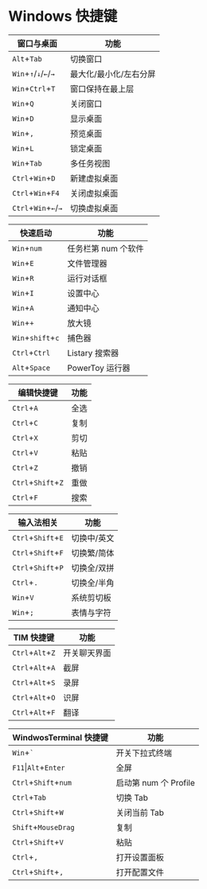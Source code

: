 # Windows 快捷键

| 窗口与桌面            | 功能                   |
| --------------------- | ---------------------- |
| `Alt`+`Tab`           | 切换窗口               |
| `Win`+`↑`/`↓`/`←`/`→` | 最大化/最小化/左右分屏 |
| `Win`+`Ctrl`+`T`      | 窗口保持在最上层       |
| `Win`+`Q`             | 关闭窗口               |
| `Win`+`D`             | 显示桌面               |
| `Win`+`,`             | 预览桌面               |
| `Win`+`L`             | 锁定桌面               |
| `Win`+`Tab`           | 多任务视图             |
| `Ctrl`+`Win`+`D`      | 新建虚拟桌面           |
| `Ctrl`+`Win`+`F4`     | 关闭虚拟桌面           |
| `Ctrl`+`Win`+`←`/`→`  | 切换虚拟桌面           |

| 快速启动          | 功能                |
| ----------------- | ------------------- |
| `Win`+`num`       | 任务栏第 num 个软件 |
| `Win`+`E`         | 文件管理器          |
| `Win`+`R`         | 运行对话框          |
| `Win`+`I`         | 设置中心            |
| `Win`+`A`         | 通知中心            |
| `Win`+`+`         | 放大镜              |
| `Win`+`shift`+`c` | 捕色器              |
| `Ctrl`+`Ctrl`     | Listary 搜索器      |
| `Alt`+`Space`     | PowerToy 运行器     |

| 编辑快捷键         | 功能 |
| ------------------ | ---- |
| `Ctrl`+`A`         | 全选 |
| `Ctrl`+`C`         | 复制 |
| `Ctrl`+`X`         | 剪切 |
| `Ctrl`+`V`         | 粘贴 |
| `Ctrl`+`Z`         | 撤销 |
| `Ctrl`+`Shift`+`Z` | 重做 |
| `Ctrl`+`F`         | 搜索 |

| 输入法相关         | 功能        |
| ------------------ | ----------- |
| `Ctrl`+`Shift`+`E` | 切换中/英文 |
| `Ctrl`+`Shift`+`F` | 切换繁/简体 |
| `Ctrl`+`Shift`+`P` | 切换全/双拼 |
| `Ctrl`+`.`         | 切换全/半角 |
| `Win`+`V`          | 系统剪切板  |
| `Win`+`;`          | 表情与字符  |

| TIM 快捷键       | 功能         |
| ---------------- | ------------ |
| `Ctrl`+`Alt`+`Z` | 开关聊天界面 |
| `Ctrl`+`Alt`+`A` | 截屏         |
| `Ctrl`+`Alt`+`S` | 录屏         |
| `Ctrl`+`Alt`+`O` | 识屏         |
| `Ctrl`+`Alt`+`F` | 翻译         |

| WindwosTerminal 快捷键 | 功能                  |
| ---------------------- | --------------------- |
| `Win`+`` ` ``          | 开关下拉式终端        |
| `F11`\|`Alt`+`Enter`   | 全屏                  |
| `Ctrl`+`Shift`+`num`   | 启动第 num 个 Profile |
| `Ctrl`+`Tab`           | 切换 Tab              |
| `Ctrl`+`Shift`+`W`     | 关闭当前 Tab          |
| `Shift`+`MouseDrag`    | 复制                  |
| `Ctrl`+`Shift`+`V`     | 粘贴                  |
| `Ctrl`+`,`             | 打开设置面板          |
| `Ctrl`+`Shift`+`,`     | 打开配置文件          |

